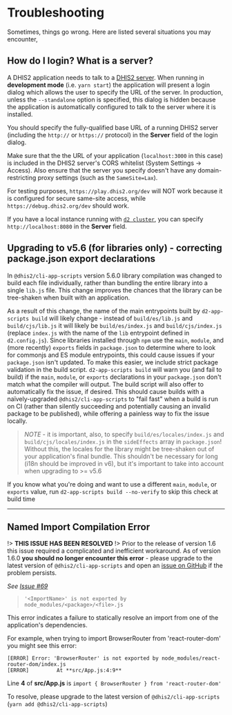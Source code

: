 # Troubleshooting

Sometimes, things go wrong. Here are listed several situations you may encounter,

## How do I login? What is a server?

A DHIS2 application needs to talk to a [DHIS2 server](https://www.dhis2.org/downloads). When running in **development mode** (i.e. `yarn start`) the application will present a login dialog which allows the user to specify the URL of the server. In production, unless the `--standalone` option is specified, this dialog is hidden because the application is automatically configured to talk to the server where it is installed.

You should specify the fully-qualified base URL of a running DHIS2 server (including the `http://` or `https://` protocol) in the **Server** field of the login dialog.

Make sure that the the URL of your application (`localhost:3000` in this case) is included in the DHIS2 server's CORS whitelist (System Settings -> Access). Also ensure that the server
you specify doesn't have any domain-restricting proxy settings (such as the `SameSite=Lax`).

For testing purposes, `https://play.dhis2.org/dev` will NOT work because it is configured for secure same-site access, while `https://debug.dhis2.org/dev` should work.

If you have a local instance running with [`d2 cluster`](https://github.com/dhis2/cli/tree/master/packages/cluster), you can specify `http://localhost:8080` in the **Server** field.

## Upgrading to v5.6 (for libraries only) - correcting package.json export declarations

In `@dhis2/cli-app-scripts` version 5.6.0 library compilation was changed to build each file individually, rather than bundling the entire library into a single `lib.js` file.  This change improves the chances that the library can be tree-shaken when built with an application.

As a result of this change, the name of the main entrypoints built by `d2-app-scripts build` will likely change - instead of `build/es/lib.js` and `build/cjs/lib.js` it will likely be `build/es/index.js` and `build/cjs/index.js` (replace `index.js` with the name of the `lib` entrypoint defined in `d2.config.js`).  Since libraries installed through `npm` use the `main`, `module`, and (more recently) `exports` fields in `package.json` to determine where to look for commonjs and ES module entrypoints, this could cause issues if your `package.json` isn't updated.  To make this easier, we include strict package validation in the build script.  `d2-app-scripts build` will warn you (and fail to build) if the `main`, `module`, or `exports` declarations in your `package.json` don't match what the compiler will output.  The build script will also offer to automatically fix the issue, if desired.  This should cause builds with a naïvely-upgraded `@dhis2/cli-app-scripts` to "fail fast" when a build is run on CI (rather than silently succeeding and potentially causing an invalid package to be published), while offering a painless way to fix the issue locally.

> *NOTE* - it is important, also, to specify `build/es/locales/index.js` and `build/cjs/locales/index.js` in the `sideEffects` array in `package.json`!  Without this, the locales for the library might be tree-shaken out of your application's final bundle.  This shouldn't be necessary for long (i18n should be improved in v6), but it's important to take into account when upgrading to >= v5.6

If you know what you're doing and want to use a different `main`, `module`, or `exports` value, run `d2-app-scripts build --no-verify` to skip this check at build time

---

## Named Import Compilation Error

!> **THIS ISSUE HAS BEEN RESOLVED**
!> Prior to the release of version 1.6 this issue required a complicated and inefficient workaround. As of version 1.6.0 **you should no longer encounter this error** - please upgrade to the latest version of `@dhis2/cli-app-scripts` and open an [issue on GitHub](https://github.com/dhis2/app-platform/issues/new) if the problem persists.

_See [Issue #69](https://github.com/dhis2/app-platform/issues/69)_

> `'<ImportName>' is not exported by node_modules/<package>/<file>.js`

This error indicates a failure to statically resolve an import from one of the application's dependencies.

For example, when trying to import BrowserRouter from 'react-router-dom' you might see this error:

```
[ERROR] Error: 'BrowserRouter' is not exported by node_modules/react-router-dom/index.js
[ERROR]         At **src/App.js:4:9**
```

Line **4** of **src/App.js** is `import { BrowserRouter } from 'react-router-dom'`

To resolve, please upgrade to the latest version of `@dhis2/cli-app-scripts` (`yarn add @dhis2/cli-app-scripts`)
